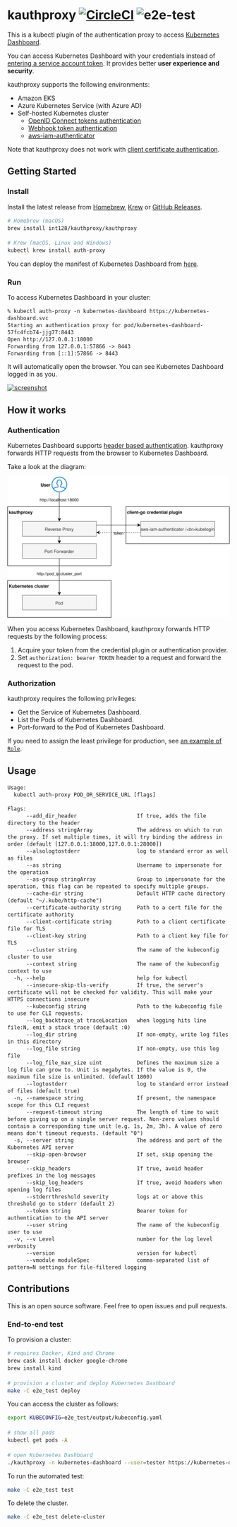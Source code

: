 # kauthproxy [![CircleCI](https://circleci.com/gh/int128/kauthproxy.svg?style=shield)](https://circleci.com/gh/int128/kauthproxy) ![e2e-test](https://github.com/int128/kauthproxy/workflows/e2e-test/badge.svg)

This is a kubectl plugin of the authentication proxy to access [Kubernetes Dashboard](https://github.com/kubernetes/dashboard).

You can access Kubernetes Dashboard with your credentials instead of [entering a service account token](https://github.com/kubernetes/dashboard/blob/master/docs/user/access-control/creating-sample-user.md).
It provides better **user experience and security**.

kauthproxy supports the following environments:

- Amazon EKS
- Azure Kubernetes Service (with Azure AD)
- Self-hosted Kubernetes cluster
  - [OpenID Connect tokens authentication](https://kubernetes.io/docs/reference/access-authn-authz/authentication/#openid-connect-tokens)
  - [Webhook token authentication](https://kubernetes.io/docs/reference/access-authn-authz/authentication/#webhook-token-authentication)
  - [aws-iam-authenticator](https://github.com/kubernetes-sigs/aws-iam-authenticator)

Note that kauthproxy does not work with [client certificate authentication](https://kubernetes.io/docs/reference/access-authn-authz/authentication/#x509-client-certs).


## Getting Started

### Install

Install the latest release from [Homebrew](https://brew.sh/), [Krew](https://github.com/kubernetes-sigs/krew) or [GitHub Releases](https://github.com/int128/kauthproxy/releases).

```sh
# Homebrew (macOS)
brew install int128/kauthproxy/kauthproxy

# Krew (macOS, Linux and Windows)
kubectl krew install auth-proxy
```

You can deploy the manifest of Kubernetes Dashboard from [here](https://github.com/kubernetes/dashboard).

### Run

To access Kubernetes Dashboard in your cluster:

```
% kubectl auth-proxy -n kubernetes-dashboard https://kubernetes-dashboard.svc
Starting an authentication proxy for pod/kubernetes-dashboard-57fc4fcb74-jjg77:8443
Open http://127.0.0.1:18000
Forwarding from 127.0.0.1:57866 -> 8443
Forwarding from [::1]:57866 -> 8443
```

It will automatically open the browser.
You can see Kubernetes Dashboard logged in as you.

[![screenshot](https://github.com/int128/kauthproxy/wiki/refs/heads/master/screenshot.png)](e2e_test)


## How it works

### Authentication

Kubernetes Dashboard supports [header based authentication](https://github.com/kubernetes/dashboard/blob/master/docs/user/access-control/README.md#authorization-header).
kauthproxy forwards HTTP requests from the browser to Kubernetes Dashboard.

Take a look at the diagram:

![diagram](docs/kauthproxy.svg)

When you access Kubernetes Dashboard, kauthproxy forwards HTTP requests by the following process:

1. Acquire your token from the credential plugin or authentication provider.
1. Set `authorization: bearer TOKEN` header to a request and forward the request to the pod.

### Authorization

kauthproxy requires the following privileges:

- Get the Service of Kubernetes Dashboard.
- List the Pods of Kubernetes Dashboard.
- Port-forward to the Pod of Kubernetes Dashboard.

If you need to assign the least privilege for production,
see [an example of `Role`](e2e_test/kauthproxy-role.yaml).


## Usage

```
Usage:
  kubectl auth-proxy POD_OR_SERVICE_URL [flags]

Flags:
      --add_dir_header                   If true, adds the file directory to the header
      --address stringArray              The address on which to run the proxy. If set multiple times, it will try binding the address in order (default [127.0.0.1:18000,127.0.0.1:28000])
      --alsologtostderr                  log to standard error as well as files
      --as string                        Username to impersonate for the operation
      --as-group stringArray             Group to impersonate for the operation, this flag can be repeated to specify multiple groups.
      --cache-dir string                 Default HTTP cache directory (default "~/.kube/http-cache")
      --certificate-authority string     Path to a cert file for the certificate authority
      --client-certificate string        Path to a client certificate file for TLS
      --client-key string                Path to a client key file for TLS
      --cluster string                   The name of the kubeconfig cluster to use
      --context string                   The name of the kubeconfig context to use
  -h, --help                             help for kubectl
      --insecure-skip-tls-verify         If true, the server's certificate will not be checked for validity. This will make your HTTPS connections insecure
      --kubeconfig string                Path to the kubeconfig file to use for CLI requests.
      --log_backtrace_at traceLocation   when logging hits line file:N, emit a stack trace (default :0)
      --log_dir string                   If non-empty, write log files in this directory
      --log_file string                  If non-empty, use this log file
      --log_file_max_size uint           Defines the maximum size a log file can grow to. Unit is megabytes. If the value is 0, the maximum file size is unlimited. (default 1800)
      --logtostderr                      log to standard error instead of files (default true)
  -n, --namespace string                 If present, the namespace scope for this CLI request
      --request-timeout string           The length of time to wait before giving up on a single server request. Non-zero values should contain a corresponding time unit (e.g. 1s, 2m, 3h). A value of zero means don't timeout requests. (default "0")
  -s, --server string                    The address and port of the Kubernetes API server
      --skip-open-browser                If set, skip opening the browser
      --skip_headers                     If true, avoid header prefixes in the log messages
      --skip_log_headers                 If true, avoid headers when opening log files
      --stderrthreshold severity         logs at or above this threshold go to stderr (default 2)
      --token string                     Bearer token for authentication to the API server
      --user string                      The name of the kubeconfig user to use
  -v, --v Level                          number for the log level verbosity
      --version                          version for kubectl
      --vmodule moduleSpec               comma-separated list of pattern=N settings for file-filtered logging
```


## Contributions

This is an open source software.
Feel free to open issues and pull requests.

### End-to-end test

To provision a cluster:

```sh
# requires Docker, Kind and Chrome
brew cask install docker google-chrome
brew install kind

# provision a cluster and deploy Kubernetes Dashboard
make -C e2e_test deploy
```

You can access the cluster as follows:

```sh
export KUBECONFIG=e2e_test/output/kubeconfig.yaml

# show all pods
kubectl get pods -A

# open Kubernetes Dashboard
./kauthproxy -n kubernetes-dashboard --user=tester https://kubernetes-dashboard.svc
```

To run the automated test:

```sh
make -C e2e_test test
```

To delete the cluster.

```sh
make -C e2e_test delete-cluster
```
